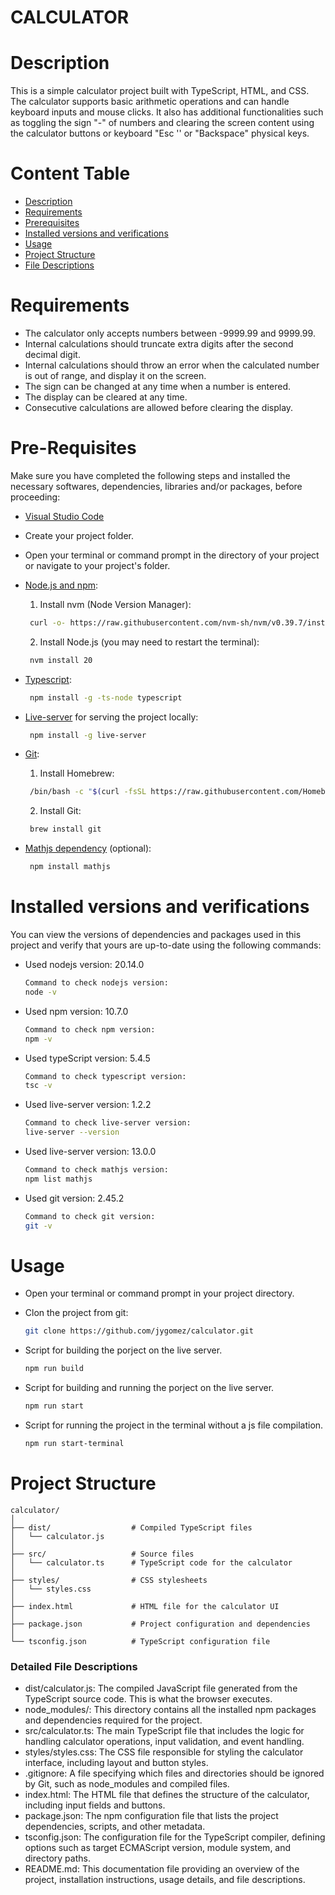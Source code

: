 # CALCULATOR

# Description
This is a simple calculator project built with TypeScript, HTML, and CSS. The calculator supports basic arithmetic operations and can handle keyboard inputs and mouse clicks. It also has additional functionalities such as toggling the sign "-" of numbers and clearing the screen content using the calculator buttons or keyboard "Esc '' or "Backspace" physical keys.


# Content Table
- [Description](#description)
- [Requirements](#requirements)
- [Prerequisites](#pre-requisites)
- [Installed versions and verifications](#installed-versions-and-verifications)
- [Usage](#usage)
- [Project Structure](#project-structure)
- [File Descriptions](#detailed-file-descriptions)


# Requirements
- The calculator only accepts numbers between -9999.99 and 9999.99.
- Internal calculations should truncate extra digits after the second decimal digit.
- Internal calculations should throw an error when the calculated number is out of range, and display it on the screen.
- The sign can be changed at any time when a number is entered.
- The display can be cleared at any time.
- Consecutive calculations are allowed before clearing the display.


# Pre-Requisites
Make sure you have completed the following steps and installed the necessary softwares, dependencies, libraries and/or packages, before proceeding:

- [Visual Studio Code](https://code.visualstudio.com/Download)

- Create your project folder.

- Open your terminal or command prompt in the directory of your project or navigate to your project's folder.

- [Node.js and npm](https://nodejs.org/en/download/package-manager):
    1. Install nvm (Node Version Manager):
    ```bash
     curl -o- https://raw.githubusercontent.com/nvm-sh/nvm/v0.39.7/install.sh | bash
    ```

    2. Install Node.js (you may need to restart the terminal):
    ```bash
     nvm install 20
    ```
    
- [Typescript](https://www.typescriptlang.org/download/):
    ```bash
     npm install -g -ts-node typescript
    ```

- [Live-server](https://www.npmjs.com/package/live-server) for serving the project locally:
    ```bash
     npm install -g live-server
    ```

- [Git](https://www.git-scm.com/downloads):
    1. Install Homebrew:
    ```bash
     /bin/bash -c "$(curl -fsSL https://raw.githubusercontent.com/Homebrew/install/HEAD/install.sh)"
    ```

    2. Install Git:
    ```bash
     brew install git
    ```

- [Mathjs dependency](https://mathjs.org/download.html) (optional):
    ```bash
     npm install mathjs
    ```


# Installed versions and verifications
You can view the versions of dependencies and packages used in this project and verify that yours are up-to-date using the following commands:

- Used nodejs version: 20.14.0
    ```bash
    Command to check nodejs version:
    node -v
    ```

- Used npm version: 10.7.0
    ```bash
    Command to check npm version:
    npm -v
    ```

- Used typeScript version: 5.4.5
    ```bash
    Command to check typescript version:
    tsc -v
    ```

- Used live-server version: 1.2.2
    ```bash
    Command to check live-server version:
    live-server --version
    ```

- Used live-server version: 13.0.0
    ```bash
    Command to check mathjs version:
    npm list mathjs
    ```

- Used git version: 2.45.2
    ```bash
    Command to check git version:
    git -v
    ```

# Usage
- Open your terminal or command prompt in your project directory.

- Clon the project from git:
    ```bash
    git clone https://github.com/jygomez/calculator.git
    ```

- Script for building the porject on the live server.
    ```bash
    npm run build
    ```

- Script for building and running the porject on the live server.
    ```bash
    npm run start
    ```

- Script for running the project in the terminal without a js file compilation.
    ```bash
    npm run start-terminal
    ```


# Project Structure
```vsc
calculator/
│
├── dist/                  # Compiled TypeScript files
│   └── calculator.js
│
├── src/                   # Source files
│   └── calculator.ts      # TypeScript code for the calculator
│
├── styles/                # CSS stylesheets
│   └── styles.css
│
├── index.html             # HTML file for the calculator UI
│
├── package.json           # Project configuration and dependencies
│
└── tsconfig.json          # TypeScript configuration file
```

### Detailed File Descriptions
- dist/calculator.js: The compiled JavaScript file generated from the TypeScript source code. This is what the browser executes.
- node_modules/: This directory contains all the installed npm packages and dependencies required for the project.
- src/calculator.ts: The main TypeScript file that includes the logic for handling calculator operations, input validation, and event handling.
- styles/styles.css: The CSS file responsible for styling the calculator interface, including layout and button styles.
- .gitignore: A file specifying which files and directories should be ignored by Git, such as node_modules and compiled files.
- index.html: The HTML file that defines the structure of the calculator, including input fields and buttons.
- package.json: The npm configuration file that lists the project dependencies, scripts, and other metadata.
- tsconfig.json: The configuration file for the TypeScript compiler, defining options such as target ECMAScript version, module system, and directory paths.
- README.md: This documentation file providing an overview of the project, installation instructions, usage details, and file descriptions.